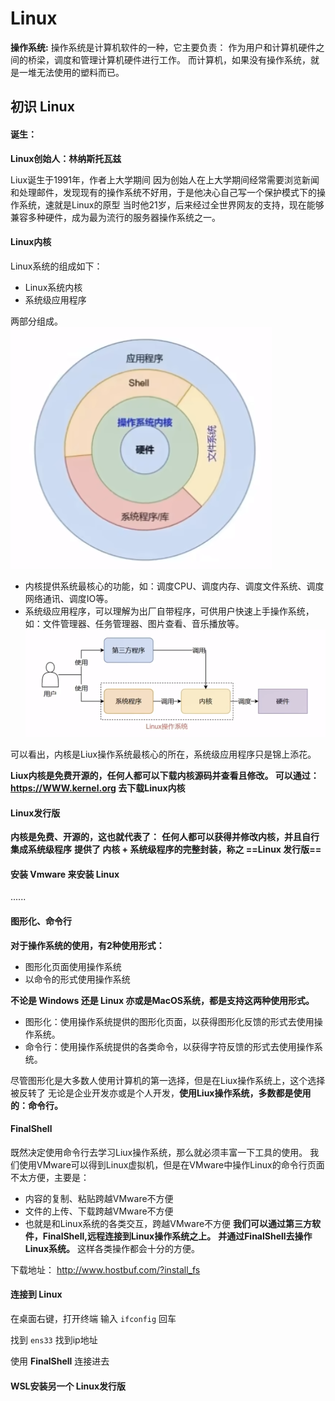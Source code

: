 # Linux

**操作系统:**
操作系统是计算机软件的一种，它主要负责：
作为用户和计算机硬件之间的桥梁，调度和管理计算机硬件进行工作。
而计算机，如果没有操作系统，就是一堆无法使用的塑料而已。

## 初识 Linux 

#### 诞生：
**Linux创始人：林纳斯托瓦兹**

Liux诞生于1991年，作者上大学期间
因为创始人在上大学期间经常需要浏览新闻和处理邮件，发现现有的操作系统不好用，于是他决心自己写一个保护模式下的操作系统，速就是Linux的原型
当时他21岁，后来经过全世界网友的支持，现在能够兼容多种硬件，成为最为流行的服务器操作系统之一。


#### Linux内核
Linux系统的组成如下：
- Linux系统内核
- 系统级应用程序

两部分组成。
![Alt text](img/%E4%B8%A4%E9%83%A8%E5%88%86%E7%BB%84%E6%88%90.png)
- 内核提供系统最核心的功能，如：调度CPU、调度内存、调度文件系统、调度网络通讯、调度IO等。
- 系统级应用程序，可以理解为出厂自带程序，可供用户快速上手操作系统，如：文件管理器、任务管理器、图片查看、音乐播放等。
![Alt text](img/%E5%86%85%E6%A0%B8.png)

可以看出，内核是Liux操作系统最核心的所在，系统级应用程序只是锦上添花。

**Liux内核是免费开源的，任何人都可以下载内核源码并查看且修改。
可以通过：https://WWW.kernel.org 去下载Linux内核**

#### Linux发行版
**内核是免费、开源的，这也就代表了：**
**任何人都可以获得并修改内核，并且自行集成系统级程序**
**提供了 内核 + 系统级程序的完整封装，称之 ==Linux 发行版==**

#### 安装 Vmware 来安装 Linux
......

#### 图形化、命令行
**对于操作系统的使用，有2种使用形式：**
- 图形化页面使用操作系统
- 以命令的形式使用操作系统

**不论是 Windows 还是 Linux 亦或是MacOS系统，都是支持这两种使用形式。**
- 图形化：使用操作系统提供的图形化页面，以获得图形化反馈的形式去使用操作系统。
- 命令行：使用操作系统提供的各类命令，以获得字符反馈的形式去使用操作系统。


尽管图形化是大多数人使用计算机的第一选择，但是在Liux操作系统上，这个选择被反转了
无论是企业开发亦或是个人开发，**使用Liux操作系统，多数都是使用的：命令行。**

#### FinalShell
既然决定使用命令行去学习Liux操作系统，那么就必须丰富一下工具的使用。
我们使用VMware可以得到Linux虚拟机，但是在VMware中操作Linux的命令行页面不太方便，主要是：
- 内容的复制、粘贴跨越VMware不方便
- 文件的上传、下载跨越VMware不方便
- 也就是和Linux系统的各类交互，跨越VMware不方便
**我们可以通过第三方软件，FinalShell,远程连接到Linux操作系统之上。**
**并通过FinalShell去操作Linux系统。**
这样各类操作都会十分的方便。

下载地址： http://www.hostbuf.com/?install_fs 

#### 连接到 Linux
在桌面右键，打开终端 输入 `ifconfig` 回车

找到 ` ens33 ` 找到ip地址

使用 **FinalShell** 连接进去

#### WSL安装另一个 Linux发行版 


